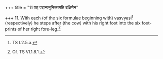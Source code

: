 +++
title = "11 षट् पदान्यनुनिक्रामति दक्षिणेन"

+++
11. With each (of the six formulae beginning with) vasvyasi[^1] (respectively) he steps after (the cow) with his right foot into the six foot-prints of her right fore-leg.[^2]  

[^1]: TS I.2.5.a.  

[^2]: Cf. TS VI.1.8.1.
